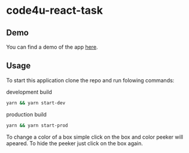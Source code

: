# code4u-react-task

## Demo

You can find a demo of the app [here](https://hardcore-cori-339b50.netlify.com/).

## Usage

To start this application clone the repo and run folowing commands:

development build
```bash
yarn && yarn start-dev
```

production build
```bash
yarn && yarn start-prod
```

To change a color of a box simple click on the box and color peeker will apeared. To hide the peeker just click on the box again.